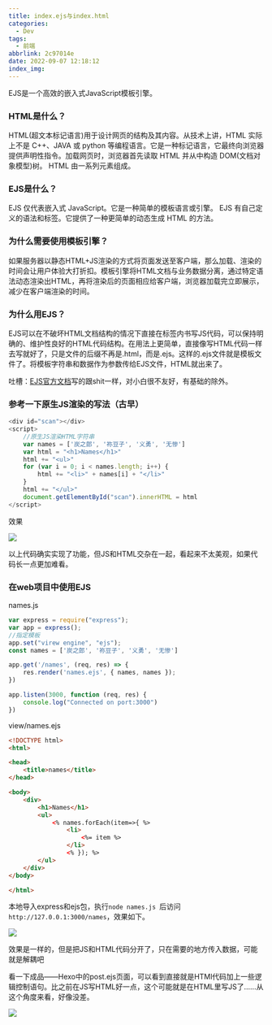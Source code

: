 ```yaml
---
title: index.ejs与index.html
categories:
  - Dev
tags:
  - 前端
abbrlink: 2c97014e
date: 2022-09-07 12:18:12
index_img:
---
```


<!-- more -->
<!-- categories:Dev、Ops、Study、Sth、News、work-->
<!-- tags: 
Python、MySQL、LeetCode、机器学习、Linux、Big Data、Java、BlockChain、Docker、Web 、分布式、
Maven、数据结构、JVM、JavaScript、Crontab、Shell、Ubuntu、VPN、NodeJS、String、VM、Hadoop、
Life、树莓派、Git、Hexo、算法、运维、网络、算法、电影、美学、写作、哲学、文档、绘画、前端、
 -->
EJS是一个高效的嵌入式JavaScript模板引擎。

### HTML是什么？

HTML(超文本标记语言)用于设计网页的结构及其内容。从技术上讲，HTML 实际上不是 C++、JAVA 或 python 等编程语言。它是一种标记语言，它最终向浏览器提供声明性指令。加载网页时，浏览器首先读取 HTML 并从中构造 DOM(文档对象模型)树。 HTML 由一系列元素组成。

### EJS是什么？

EJS 仅代表嵌入式 JavaScript。它是一种简单的模板语言或引擎。 EJS 有自己定义的语法和标签。它提供了一种更简单的动态生成 HTML 的方法。

### 为什么需要使用模板引擎？

如果服务器以静态HTML+JS渲染的方式将页面发送至客户端，那么加载、渲染的时间会让用户体验大打折扣。模板引擎将HTML文档与业务数据分离，通过特定语法动态渲染出HTML，再将渲染后的页面相应给客户端，浏览器加载完立即展示，减少在客户端渲染的时间。



### 为什么用EJS？

EJS可以在不破坏HTML文档结构的情况下直接在标签内书写JS代码，可以保持明确的、维护性良好的HTML代码结构。在用法上更简单，直接像写HTML代码一样去写就好了，只是文件的后缀不再是.html，而是.ejs。这样的.ejs文件就是模板文件了。将模板字符串和数据作为参数传给EJS文件，HTML就出来了。

吐槽：[EJS官方文档](https://ejs.bootcss.com/)写的跟shit一样，对小白很不友好，有基础的除外。



### 参考一下原生JS渲染的写法（古早）

```javascript
<div id="scan"></div>
<script>
    //原生JS渲染HTML字符串
    var names = ['炭之郎', '祢豆子', '义勇', '无惨']
    var html = "<h1>Names</h1>"
    html += "<ul>"
    for (var i = 0; i < names.length; i++) {
        html += "<li>" + names[i] + "</li>"
    }
    html += "</ul>"
    document.getElementById("scan").innerHTML = html
</script>
```

效果

![](https://blog-cnd-1307088890.cos.ap-guangzhou.myqcloud.com/image-20220907115044139.png)



以上代码确实实现了功能，但JS和HTML交杂在一起，看起来不太美观，如果代码长一点更加难看。



### 在web项目中使用EJS

names.js

```javascript
var express = require("express");
var app = express();
//指定模板
app.set("virew engine", "ejs");
const names = ['炭之郎', '祢豆子', '义勇', '无惨']

app.get('/names', (req, res) => {
    res.render('names.ejs', { names, names });
})

app.listen(3000, function (req, res) {
    console.log("Connected on port:3000")
})
```



view/names.ejs

```html
<!DOCTYPE html>
<html>

<head>
    <title>names</title>
</head>

<body>
    <div>
        <h1>Names</h1>
        <ul>
            <% names.forEach(item=>{ %>
                <li>
                    <%= item %>
                </li>
                <% }); %>
        </ul>
    </div>
</body>

</html>
```

本地导入express和ejs包，执行`node names.js `后访问`http://127.0.0.1:3000/names`，效果如下。

![](https://blog-cnd-1307088890.cos.ap-guangzhou.myqcloud.com/image-20220907115421339.png)

效果是一样的，但是把JS和HTML代码分开了，只在需要的地方传入数据，可能就是解耦吧

看一下成品——Hexo中的post.ejs页面，可以看到直接就是HTMl代码加上一些逻辑控制语句。比之前在JS写HTML好一点，这个可能就是在HTML里写JS了……从这个角度来看，好像没差。

![](https://blog-cnd-1307088890.cos.ap-guangzhou.myqcloud.com/image-20220907121143665.png)
